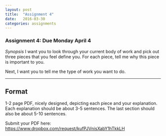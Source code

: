 ```yaml
---
layout: post
title:  "Assignment 4"
date:   2016-03-30
categories: assignments
---
```


### Assignment 4: Due Monday April 4

*Synopsis*
I want you to look through your current body of work and pick out three pieces that you feel define you. For each piece, tell me why this piece is important to you.

Next, I want you to tell me the type of work you want to do.

---

Format
---
1-2 page PDF, nicely designed, depicting each piece and your explanation. Each explanation should be about 3-5 sentences. The last section should also be about 5-10 sentences.

Submit your PDF here:
https://www.dropbox.com/request/kufPJVnisXabY1hTkkLH
